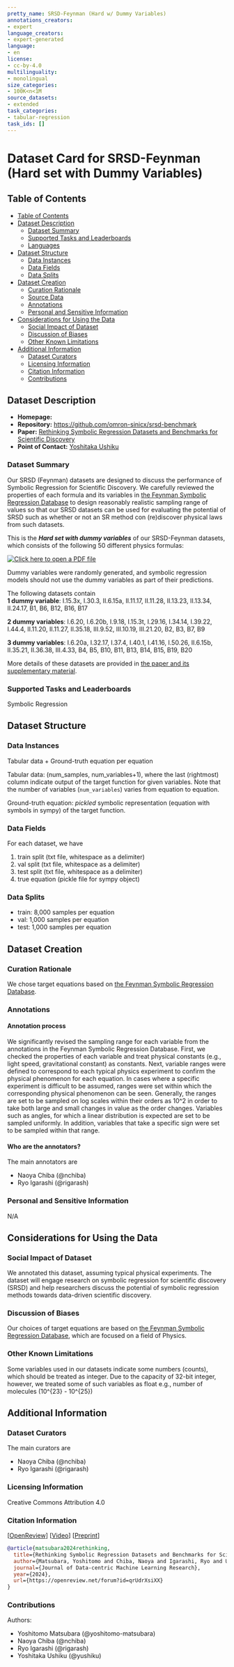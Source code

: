 ```yaml
---
pretty_name: SRSD-Feynman (Hard w/ Dummy Variables)
annotations_creators:
- expert
language_creators:
- expert-generated
language:
- en
license:
- cc-by-4.0
multilinguality:
- monolingual
size_categories:
- 100K<n<1M
source_datasets:
- extended
task_categories:
- tabular-regression
task_ids: []
---
```


# Dataset Card for SRSD-Feynman (Hard set with Dummy Variables)

## Table of Contents
- [Table of Contents](#table-of-contents)
- [Dataset Description](#dataset-description)
  - [Dataset Summary](#dataset-summary)
  - [Supported Tasks and Leaderboards](#supported-tasks-and-leaderboards)
  - [Languages](#languages)
- [Dataset Structure](#dataset-structure)
  - [Data Instances](#data-instances)
  - [Data Fields](#data-fields)
  - [Data Splits](#data-splits)
- [Dataset Creation](#dataset-creation)
  - [Curation Rationale](#curation-rationale)
  - [Source Data](#source-data)
  - [Annotations](#annotations)
  - [Personal and Sensitive Information](#personal-and-sensitive-information)
- [Considerations for Using the Data](#considerations-for-using-the-data)
  - [Social Impact of Dataset](#social-impact-of-dataset)
  - [Discussion of Biases](#discussion-of-biases)
  - [Other Known Limitations](#other-known-limitations)
- [Additional Information](#additional-information)
  - [Dataset Curators](#dataset-curators)
  - [Licensing Information](#licensing-information)
  - [Citation Information](#citation-information)
  - [Contributions](#contributions)

## Dataset Description

- **Homepage:**
- **Repository:** https://github.com/omron-sinicx/srsd-benchmark
- **Paper:** [Rethinking Symbolic Regression Datasets and Benchmarks for Scientific Discovery](https://arxiv.org/abs/2206.10540)
- **Point of Contact:** [Yoshitaka Ushiku](mailto:yoshitaka.ushiku@sinicx.com)

### Dataset Summary

Our SRSD (Feynman) datasets are designed to discuss the performance of Symbolic Regression for Scientific Discovery.
We carefully reviewed the properties of each formula and its variables in [the Feynman Symbolic Regression Database](https://space.mit.edu/home/tegmark/aifeynman.html) to design reasonably realistic sampling range of values so that our SRSD datasets can be used for evaluating the potential of SRSD such as whether or not an SR method con (re)discover physical laws from such datasets.

This is the ***Hard set with dummy variables*** of our SRSD-Feynman datasets, which consists of the following 50 different physics formulas:

[![Click here to open a PDF file](problem_table.png)](https://huggingface.co/datasets/yoshitomo-matsubara/srsd-feynman_hard_dummy/resolve/main/problem_table.pdf)
  
Dummy variables were randomly generated, and symbolic regression models should not use the dummy variables as part of their predictions.

The following datasets contain  
**1 dummy variable**: I.15.3x, I.30.3, II.6.15a, II.11.17, II.11.28, II.13.23, II.13.34, II.24.17, B1, B6, B12, B16, B17

**2 dummy variables**: I.6.20, I.6.20b, I.9.18, I.15.3t, I.29.16, I.34.14, I.39.22, I.44.4, II.11.20, II.11.27, II.35.18, III.9.52, III.10.19, III.21.20, B2, B3, B7, B9

**3 dummy variables**: I.6.20a, I.32.17, I.37.4, I.40.1, I.41.16, I.50.26, II.6.15b, II.35.21, II.36.38, III.4.33, B4, B5, B10, B11, B13, B14, B15, B19, B20

More details of these datasets are provided in [the paper and its supplementary material](https://openreview.net/forum?id=qrUdrXsiXX).  

### Supported Tasks and Leaderboards

Symbolic Regression

## Dataset Structure

### Data Instances

Tabular data + Ground-truth equation per equation

Tabular data: (num_samples, num_variables+1), where the last (rightmost) column indicate output of the target function for given variables.
Note that the number of variables (`num_variables`) varies from equation to equation.
  
Ground-truth equation: *pickled* symbolic representation (equation with symbols in sympy) of the target function.


### Data Fields

For each dataset, we have 
1. train split (txt file, whitespace as a delimiter)
2. val split (txt file, whitespace as a delimiter)
3. test split (txt file, whitespace as a delimiter)
4. true equation (pickle file for sympy object)

### Data Splits

- train: 8,000 samples per equation
- val: 1,000 samples per equation
- test: 1,000 samples per equation

## Dataset Creation

### Curation Rationale

We chose target equations based on [the Feynman Symbolic Regression Database](https://space.mit.edu/home/tegmark/aifeynman.html).

### Annotations

#### Annotation process

We significantly revised the sampling range for each variable from the annotations in the Feynman Symbolic Regression Database.
First, we checked the properties of each variable and treat physical constants (e.g., light speed, gravitational constant) as constants.
Next, variable ranges were defined to correspond to each typical physics experiment to confirm the physical phenomenon for each equation.
In cases where a specific experiment is difficult to be assumed, ranges were set within which the corresponding physical phenomenon can be seen.
Generally, the ranges are set to be sampled on log scales within their orders as 10^2 in order to take both large and small changes in value as the order changes.
Variables such as angles, for which a linear distribution is expected are set to be sampled uniformly.
In addition, variables that take a specific sign were set to be sampled within that range.

#### Who are the annotators?

The main annotators are
- Naoya Chiba (@nchiba)
- Ryo Igarashi (@rigarash)



### Personal and Sensitive Information

N/A

## Considerations for Using the Data

### Social Impact of Dataset

We annotated this dataset, assuming typical physical experiments. The dataset will engage research on symbolic regression for scientific discovery (SRSD) and help researchers discuss the potential of symbolic regression methods towards data-driven scientific discovery.

### Discussion of Biases

Our choices of target equations are based on [the Feynman Symbolic Regression Database](https://space.mit.edu/home/tegmark/aifeynman.html), which are focused on a field of Physics.

### Other Known Limitations

Some variables used in our datasets indicate some numbers (counts), which should be treated as integer.
Due to the capacity of 32-bit integer, however, we treated some of such variables as float e.g., number of molecules (10^{23} - 10^{25})

## Additional Information

### Dataset Curators

The main curators are
- Naoya Chiba (@nchiba)
- Ryo Igarashi (@rigarash)

### Licensing Information

Creative Commons Attribution 4.0

### Citation Information

[[OpenReview](https://openreview.net/forum?id=qrUdrXsiXX)] [[Video](https://www.youtube.com/watch?v=MmeOXuUUAW0)] [[Preprint](https://arxiv.org/abs/2206.10540)]  
```bibtex
@article{matsubara2024rethinking,
  title={Rethinking Symbolic Regression Datasets and Benchmarks for Scientific Discovery},
  author={Matsubara, Yoshitomo and Chiba, Naoya and Igarashi, Ryo and Ushiku, Yoshitaka},
  journal={Journal of Data-centric Machine Learning Research},
  year={2024},
  url={https://openreview.net/forum?id=qrUdrXsiXX}
}
```

### Contributions

Authors:
- Yoshitomo Matsubara (@yoshitomo-matsubara)
- Naoya Chiba (@nchiba)
- Ryo Igarashi (@rigarash)
- Yoshitaka Ushiku (@yushiku)


